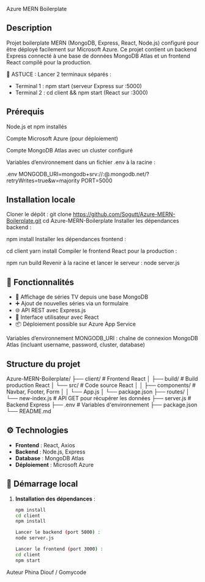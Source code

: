 Azure MERN Boilerplate

## Description
Projet boilerplate MERN (MongoDB, Express, React, Node.js) configuré pour être déployé facilement sur Microsoft Azure.
Ce projet contient un backend Express connecté à une base de données MongoDB Atlas et un frontend React compilé pour la production.

📌 ASTUCE :
Lancer 2 terminaux séparés :
- Terminal 1 : npm start (serveur Express sur :5000)
- Terminal 2 : cd client && npm start (React sur :3000)

## Prérequis
Node.js et npm installés

Compte Microsoft Azure (pour déploiement)

Compte MongoDB Atlas avec un cluster configuré

Variables d’environnement dans un fichier .env à la racine :

.env
MONGODB_URI=mongodb+srv://<username>:<password>@<cluster>.mongodb.net/<database>?retryWrites=true&w=majority
PORT=5000

## Installation locale
Cloner le dépôt :
git clone https://github.com/Sogutt/Azure-MERN-Boilerplate.git
cd Azure-MERN-Boilerplate
Installer les dépendances backend :


npm install
Installer les dépendances frontend :

cd client
yarn install
Compiler le frontend React pour la production :

npm run build
Revenir à la racine et lancer le serveur :
node server.js

## 📌 Fonctionnalités

- 🔎 Affichage de séries TV depuis une base MongoDB
- ➕ Ajout de nouvelles séries via un formulaire
- 🌐 API REST avec Express.js
- 🎨 Interface utilisateur avec React
- 📦 Déploiement possible sur Azure App Service

Variables d’environnement
MONGODB_URI : chaîne de connexion MongoDB Atlas (incluant username, password, cluster, database)

## Structure du projet

Azure-MERN-Boilerplate/
├── client/            # Frontend React
│   ├── build/         # Build production React
│   └── src/           # Code source React
│   │    ├── components/ # Navbar, Footer, Form
│   │    └── App.js
│   └── package.json
├── routes/
│   └── new-index.js # API GET pour récupérer les données
├── server.js # Backend Express
├── .env # Variables d'environnement
├── package.json
└── README.md

## ⚙️ Technologies

- **Frontend** : React, Axios
- **Backend** : Node.js, Express
- **Database** : MongoDB Atlas
- **Déploiement** : Microsoft Azure

## 🧪 Démarrage local

1. **Installation des dépendances** :
   ```bash
   npm install
   cd client
   npm install

   Lancer le backend (port 5000) :
   node server.js
   
   Lancer le frontend (port 3000) :
   cd client
   npm start

Auteur
Phina Diouf / Gomycode

